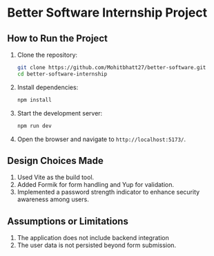 # Better Software Internship Project

## How to Run the Project

1. Clone the repository:

   ```bash
   git clone https://github.com/Mohitbhatt27/better-software.git
   cd better-software-internship
   ```

2. Install dependencies:

   ```bash
   npm install
   ```

3. Start the development server:

   ```bash
   npm run dev
   ```

4. Open the browser and navigate to `http://localhost:5173/`.

## Design Choices Made

1. Used Vite as the build tool.
2. Added Formik for form handling and Yup for validation.
3. Implemented a password strength indicator to enhance security awareness among users.

## Assumptions or Limitations

1. The application does not include backend integration
2. The user data is not persisted beyond form submission.
